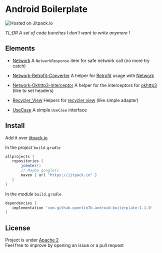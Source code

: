 Android Boilerplate  
===  

![Hosted on Jitpack.io](https://img.shields.io/jitpack/v/github/quentin7b/android-boilerplate?label=android-boilerplate)    

_TL;DR A set of code bunches I don't want to write anymore !_
 
 ## Elements  
 
 
- [Network](network/README.md) A `NetworkResponse` item for safe network call (no more try catch)  
- [Network-Retrofit-Converter](network_retrofit_converter/README.md) A helper for [Retrofit](https://square.github.io/retrofit/) usage with [Network](network/README.md)  
- [Network-Okhttp3-Interceptor](network_okhttp3_interceptors/README.md) A helper for the interceptors for [okhttp3](https://square.github.io/okhttp/) (like to set headers)
 
- [Recycler_View](recycler_view/README.md) Helpers for [recycler view](https://square.github.io/okhttp/) (like simple adapter)
 
- [UseCase](usecase/README.md) A simple `UseCase` interface  

  
## Install    

Add it over [jitpack.io](https://jitpack.io/docs/ANDROID/)    
    
In the *project* `build.gradle`    
 ```gradle    
allprojects {    
    repositories {    
        jcenter()    
        // Maybe google()    
        maven { url "https://jitpack.io" }    
    }    
}    
```    
    
In the *module* `build.gradle`    
 ```gradle    
dependencies {    
    implementation 'com.github.quentin7b.android-boilerplate:1.1.0'    
}    
``` 
  
## License    

 Project is under [Apache 2](LICENSE)    
Feel free to improve by opening an issue or a pull request